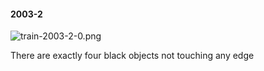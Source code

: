 #### 2003-2
![train-2003-2-0.png](https://github.com/lil-lab/nlvr/raw/master/nlvr/train/images/44/train-2003-2-0.png "train-2003-2-0.png")

There are exactly four black objects not touching any edge